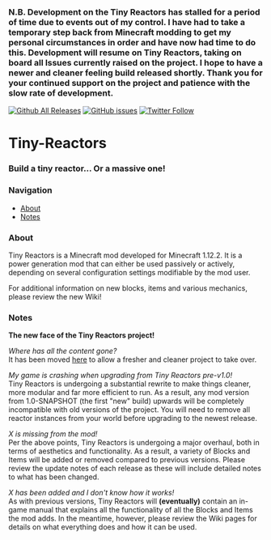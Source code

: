 ### N.B. Development on the Tiny Reactors has stalled for a period of time due to events out of my control.  I have had to take a temporary step back from Minecraft modding to get my personal circumstances in order and have now had time to do this.  Development will resume on Tiny Reactors, taking on board all Issues currently raised on the project.  I hope to have a newer and cleaner feeling build released shortly.  Thank you for your continued support on the project and patience with the slow rate of development.

[![Github All Releases](https://img.shields.io/github/downloads/ArclightTW/Tiny-Reactors/total.svg?style=for-the-badge)](https://github.com/ArclightTW/Tiny-Reactors/releases)
[![GitHub issues](https://img.shields.io/github/issues/ArclightTW/Tiny-Reactors.svg?style=for-the-badge)](https://github.com/ArclightTW/Tiny-Reactors/issues)
[![Twitter Follow](https://img.shields.io/twitter/follow/ArclightTW.svg?style=for-the-badge&label=Follow%20ArclightTW)](https://twitter.com/ArclightTW)

# Tiny-Reactors
### Build a tiny reactor... Or a massive one!  

### Navigation

* [About](#about)  
* [Notes](#notes)  

### About

Tiny Reactors is a Minecraft mod developed for Minecraft 1.12.2.  It is a power generation mod that can either be used passively or actively, depending on several configuration settings modifiable by the mod user.

For additional information on new blocks, items and various mechanics, please review the new Wiki!

### Notes

__The new face of the Tiny Reactors project!__  

_Where has all the content gone?_  
It has been moved [here](https://github.com/ArclightTW/Tiny-Reactors-OUTDATED) to allow a fresher and cleaner project to take over.  

_My game is crashing when upgrading from Tiny Reactors pre-v1.0!_  
Tiny Reactors is undergoing a substantial rewrite to make things cleaner, more modular and far more efficient to run.  As a result, any mod version from 1.0-SNAPSHOT (the first "new" build) upwards will be completely incompatible with old versions of the project.  You will need to remove all reactor instances from your world before upgrading to the newest release.  

_X is missing from the mod!_  
Per the above points, Tiny Reactors is undergoing a major overhaul, both in terms of aesthetics and functionality.  As a result, a variety of Blocks and Items will be added or removed compared to previous versions.  Please review the update notes of each release as these will include detailed notes to what has been changed.  

_X has been added and I don't know how it works!_  
As with previous versions, Tiny Reactors will __(eventually)__ contain an in-game manual that explains all the functionality of all the Blocks and Items the mod adds.  In the meantime, however, please review the Wiki pages for details on what everything does and how it can be used.
